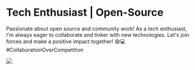 # Tech Enthusiast | Open-Source
Passionate about open source and community work! As a tech enthusiast, I'm always eager to collaborate and tinker with new technologies. Let's join forces and make a positive impact together! 😄💻 #CollaborationOverCompetition

<img 
   src="https://github-readme-stats.vercel.app/api?username=agniveshchaubey&show_icons=true&theme=tokyonight" 
/>
